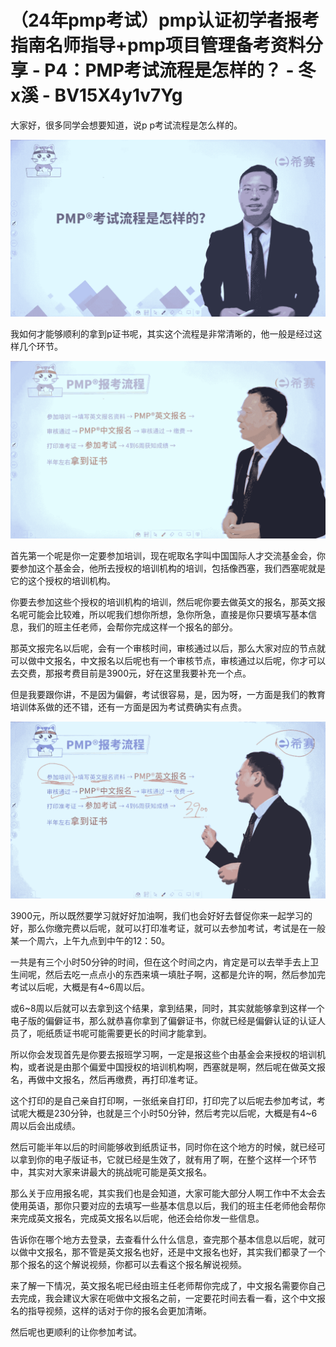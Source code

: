 # （24年pmp考试）pmp认证初学者报考指南名师指导+pmp项目管理备考资料分享 - P4：PMP考试流程是怎样的？ - 冬x溪 - BV15X4y1v7Yg

大家好，很多同学会想要知道，说p p考试流程是怎么样的。

![](img/4cd7e620e702b87dcc451aab4b594e5a_1.png)

我如何才能够顺利的拿到p证书呢，其实这个流程是非常清晰的，他一般是经过这样几个环节。

![](img/4cd7e620e702b87dcc451aab4b594e5a_3.png)

首先第一个呢是你一定要参加培训，现在呢取名字叫中国国际人才交流基金会，你要参加这个基金会，他所去授权的培训机构的培训，包括像西塞，我们西塞呢就是它的这个授权的培训机构。

你要去参加这些个授权的培训机构的培训，然后呢你要去做英文的报名，那英文报名呢可能会比较难，所以呢我们想你所想，急你所急，直接是你只要填写基本信息，我们的班主任老师，会帮你完成这样一个报名的部分。

那英文报完名以后呢，会有一个审核时间，审核通过以后，那么大家对应的节点就可以做中文报名，中文报名以后呢也有一个审核节点，审核通过以后呢，你才可以去交费，那报考费目前是3900元，好在这里我要补充一个点。

但是我要跟你讲，不是因为偏僻，考试很容易，是，因为呀，一方面是我们的教育培训体系做的还不错，还有一方面是因为考试费确实有点贵。



![](img/4cd7e620e702b87dcc451aab4b594e5a_5.png)

3900元，所以既然要学习就好好加油啊，我们也会好好去督促你来一起学习的好，那么你缴完费以后呢，就可以打印准考证，就可以去参加考试，考试是在一般某一个周六，上午九点到中午的12：50。

一共是有三个小时50分钟的时间，但在这个时间之内，肯定是可以去举手去上卫生间呢，然后去吃一点点小的东西来填一填肚子啊，这都是允许的啊，然后参加完考试以后呢，大概是有4~6周以后。

或6~8周以后就可以去拿到这个结果，拿到结果，同时，其实就能够拿到这样一个电子版的偏僻证书，那么就恭喜你拿到了偏僻证书，你就已经是偏僻认证的认证人员了，呃纸质证书呢可能需要更长的时间才能拿到。

所以你会发现首先是你要去报班学习啊，一定是报这些个由基金会来授权的培训机构，或者说是由那个偏爱中国授权的培训机构啊，西塞就是啊，然后呢在做英文报名，再做中文报名，然后再缴费，再打印准考证。

这个打印的是自己亲自打印啊，一张纸亲自打印，打印完了以后呢去参加考试，考试呢大概是230分钟，也就是三个小时50分钟，然后考完以后呢，大概是有4~6周以后会出成绩。

然后可能半年以后的时间能够收到纸质证书，同时你在这个地方的时候，就已经可以拿到你的电子版证书，它就已经是生效了，就有用了啊，在整个这样一个环节中，其实对大家来讲最大的挑战呢可能是英文报名。

那么关于应用报名呢，其实我们也是会知道，大家可能大部分人啊工作中不太会去使用英语，那你只要对应的去填写一些基本信息以后，我们的班主任老师他会帮你来完成英文报名，完成英文报名以后呢，他还会给你发一些信息。

告诉你在哪个地方去登录，去查看什么什么信息，查完那个基本信息以后呢，就可以做中文报名，那不管是英文报名也好，还是中文报名也好，其实我们都录了一个那个报名的这个解说视频，你都可以去看这个报名解说视频。

来了解一下情况，英文报名呢已经由班主任老师帮你完成了，中文报名需要你自己去完成，我会建议大家在呃做中文报名之前，一定要花时间去看一看，这个中文报名的指导视频，这样的话对于你的报名会更加清晰。

然后呢也更顺利的让你参加考试。